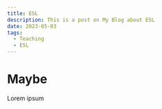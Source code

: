 ```yaml
---
title: ESL
description: This is a post on My Blog about ESL
date: 2023-05-03
tags:
  - Teaching
  - ESL
---
```


# Maybe

Lorem ipsum